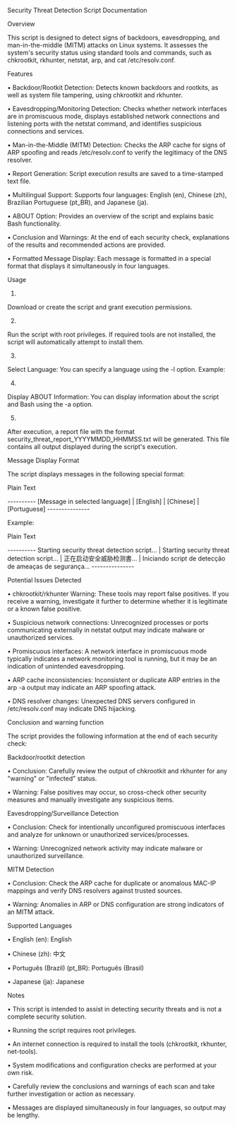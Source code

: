Security Threat Detection Script Documentation

Overview

This script is designed to detect signs of backdoors, eavesdropping, and man-in-the-middle (MITM) attacks on Linux systems. It assesses the system's security status using standard tools and commands, such as chkrootkit, rkhunter, netstat, arp, and cat /etc/resolv.conf.

Features

•
Backdoor/Rootkit Detection: Detects known backdoors and rootkits, as well as system file tampering, using chkrootkit and rkhunter.

•
Eavesdropping/Monitoring Detection: Checks whether network interfaces are in promiscuous mode, displays established network connections and listening ports with the netstat command, and identifies suspicious connections and services.

•
Man-in-the-Middle (MITM) Detection: Checks the ARP cache for signs of ARP spoofing and reads /etc/resolv.conf to verify the legitimacy of the DNS resolver.

•
Report Generation: Script execution results are saved to a time-stamped text file.

•
Multilingual Support: Supports four languages: English (en), Chinese (zh), Brazilian Portuguese (pt_BR), and Japanese (ja).

•
ABOUT Option: Provides an overview of the script and explains basic Bash functionality.

•
Conclusion and Warnings: At the end of each security check, explanations of the results and recommended actions are provided.

•
Formatted Message Display: Each message is formatted in a special format that displays it simultaneously in four languages.

Usage

1.
Download or create the script and grant execution permissions.

2.
Run the script with root privileges. If required tools are not installed, the script will automatically attempt to install them.

3.
Select Language: You can specify a language using the -l option. Example:

4.
Display ABOUT Information: You can display information about the script and Bash using the -a option.

5.
After execution, a report file with the format security_threat_report_YYYYMMDD_HHMMSS.txt will be generated. This file contains all output displayed during the script's execution.

Message Display Format

The script displays messages in the following special format:

Plain Text

---------- [Message in selected language] | [English] | [Chinese] | [Portuguese] ---------------

Example:

Plain Text

---------- Starting security threat detection script... | Starting security threat detection script... | 正在启动安全威胁检测書... | Iniciando script de detecção de ameaças de segurança... ---------------

Potential Issues Detected

•
chkrootkit/rkhunter Warning: These tools may report false positives. If you receive a warning, investigate it further to determine whether it is legitimate or a known false positive.

•
Suspicious network connections: Unrecognized processes or ports communicating externally in netstat output may indicate malware or unauthorized services.

•
Promiscuous interfaces: A network interface in promiscuous mode typically indicates a network monitoring tool is running, but it may be an indication of unintended eavesdropping.

•
ARP cache inconsistencies: Inconsistent or duplicate ARP entries in the arp -a output may indicate an ARP spoofing attack.

•
DNS resolver changes: Unexpected DNS servers configured in /etc/resolv.conf may indicate DNS hijacking.

Conclusion and warning function

The script provides the following information at the end of each security check:

Backdoor/rootkit detection

•
Conclusion: Carefully review the output of chkrootkit and rkhunter for any "warning" or "infected" status.

•
Warning: False positives may occur, so cross-check other security measures and manually investigate any suspicious items.

Eavesdropping/Surveillance Detection

•
Conclusion: Check for intentionally unconfigured promiscuous interfaces and analyze for unknown or unauthorized services/processes.

•
Warning: Unrecognized network activity may indicate malware or unauthorized surveillance.

MITM Detection

•
Conclusion: Check the ARP cache for duplicate or anomalous MAC-IP mappings and verify DNS resolvers against trusted sources.

•
Warning: Anomalies in ARP or DNS configuration are strong indicators of an MITM attack.

Supported Languages

•
English (en): English

•
Chinese (zh): 中文

•
Português (Brazil) (pt_BR): Português (Brasil)

•
Japanese (ja): Japanese

Notes

•
This script is intended to assist in detecting security threats and is not a complete security solution.

•
Running the script requires root privileges.

•
An internet connection is required to install the tools (chkrootkit, rkhunter, net-tools).

•
System modifications and configuration checks are performed at your own risk.

•
Carefully review the conclusions and warnings of each scan and take further investigation or action as necessary.

•
Messages are displayed simultaneously in four languages, so output may be lengthy.

